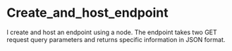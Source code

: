 # Create_and_host_endpoint
I create and host an endpoint using a node. The endpoint takes two GET request query parameters and returns specific information in JSON format.
